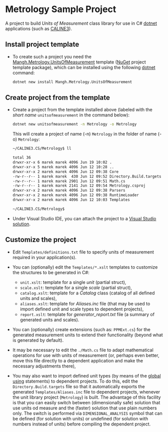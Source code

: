 ﻿# Metrology Sample Project

A project to build _Units of Measurement_ class library for use in C#
[dotnet](https://dotnet.microsoft.com/en-us/) applications (such as
[CALINE3](https://github.com/mangh/CALINE3.CS/tree/main/CALINE3)). 


## Install project template

- To create such a project you need the
[Mangh.Metrology.UnitsOfMeasurement](https://www.nuget.org/packages/Mangh.Metrology.UnitsOfMeasurement)
template ([NuGet](https://www.nuget.org/) project template package), which can be installed using
the following [dotnet](https://learn.microsoft.com/en-us/dotnet/core/tools/dotnet) command:

  ```sh
  dotnet new install Mangh.Metrology.UnitsOfMeasurement
  ```

## Create project from the template

- Create a project from the template installed above
(labeled with the _short name_ `unitsofmeasurement` in the command below):

  ```sh
  dotnet new unitsofmeasurement -n Metrology -o Metrology
  ```
  This will create a project of name (-n) `Metrology` in the folder of name (-o) `Metrology`:
  ```sh
  ~/CALINE3.CS/Metrology$ ll
  
  total 36
  drwxr-xr-x 6 marek marek 4096 Jun 19 10:02 .
  drwxr-xr-x 5 marek marek 4096 Jun 12 10:28 ..
  drwxr-xr-x 2 marek marek 4096 Jun 12 09:38 Core
  -rw-r--r-- 1 marek marek  430 Jun 12 09:52 Directory.Build.targets
  -rw-r--r-- 1 marek marek 2901 Jun 12 09:51 Math.cs
  -rw-r--r-- 1 marek marek 2141 Jun 12 09:54 Metrology.csproj
  drwxr-xr-x 2 marek marek 4096 Jun 12 09:38 Parsers
  drwxr-xr-x 2 marek marek 4096 Jun 12 09:38 RuntimeLoader
  drwxr-xr-x 2 marek marek 4096 Jun 12 10:03 Templates
  
  ~/CALINE3.CS/Metrology$
  ```

- Under Visual Studio IDE, you can attach the project to a
[Visual Studio solution](https://docs.microsoft.com/en-us/visualstudio/get-started/tutorial-projects-solutions?view=vs-2022).

## Customize the project

- Edit `Templates/definitions.txt` file to specify units of measurement required in your application(s).

- You can (optionally) edit the `Templates/*.xslt` templates to customize the structures to be generated in C#:
    - `unit.xslt`: template for a single _unit_ (partial struct),
    - `scale.xslt`: template for a single _scale_ (partial struct),
    - `catalog.xslt`: template for a _Catalog_ class (catalog of all defined units and scales),
    - `aliases.xslt`: template for _Aliases.inc_ file (that may be used to import defined unit and scale types to dependent projects),
    - `report.xslt`: template for _generator_report.txt_ file (a summary of generated units and scales).

- You can (optionally) create extensions (such as: `PPMExt.cs`) for the generated measurement units
to extend their functionality (beyond what is generated by default).

- It may be necessary to edit the `./Math.cs` file to adapt mathematical operations for use with units of measurement
(or, perhaps even better, move this file directly to a dependent application and make the necessary adjustments there),

- You may also want to import defined unit types (by means of the [global using](https://learn.microsoft.com/en-us/dotnet/csharp/language-reference/keywords/using-directive) statements) to dependent projects.
To do this, edit the `Directory.Build.targets` file so that it automatically exports the generated `Templates/Aliases.inc`
file to dependent projects, whenever the unit library project (`Metrology`) is built.
The advantage of this facility is that you can easily switch between (dimensionally safe) solution that use units od measure and the (faster) solution that use plain numbers only.
The switch is performed via `DIMENSIONAL_ANALYSIS` symbol that can be defined (for solution with units) or undefined (for solution with numbers instead of units) before compiling the dependent project.

